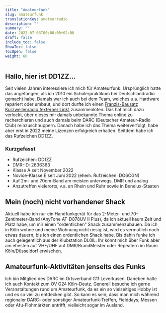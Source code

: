 ```yaml
---
title: "Amateurfunk"
slug: amateurfunk
translationKey: amateurradio
description: ""
summary: ""
date: 2022-07-03T00:00:00+02:00
draft: false
include_toc: false
ShowToc: false
TocOpen: false
weight: 60
---
```


## Hallo, hier ist DD1ZZ...

Seit vielen Jahren interessiere ich mich für Amateurfunk. Ursprünglich hatte das angefangen, als ich 2010 ein Schülerpraktikum bei Deutschlandradio gemacht habe. Damals war ich auch bei dem Team, welches u.a. Hardware repariert oder umbaut, und dort durfte ich einen [Franzis-Bausatz Kurzwellenradio (externer Link)](https://www.elektronik-labor.de/Lernpakete/KWradio.html) zusammenlöten. Das hat mich dazu verlockt, über dieses mir damals unbekannte Thema online zu recherchieren und auch damals beim DARC (Deutscher Amateur-Radio Club) reinzuschnuppern. Danach habe ich das Thema weiterverfolgt, habe aber erst in 2022 meine Lizenzen erfolgreich erhalten. Seitdem habe ich das Rufzeichen DD1ZZ.

### Kurzgefasst

- Rufzeichen: DD1ZZ
- DMR-ID: 2636363
- Klasse A seit November 2022
- Novice-Klasse E seit Juni 2022 (ehem. Rufzeichen: DO6CGN)
- Auf 2m- und 70cm-Band am meisten unterwegs, DMR und analog
- Anzutreffen vielerorts, v.a. an Rhein und Ruhr sowie in Benelux-Staaten

## Mein (noch) nicht vorhandener Shack

Aktuell habe ich nur ein Handfunkgerät für das 2-Meter- und 70-Zentimeter-Band (AnyTone AT-D878UV II Plus), da ich aktuell kaum Zeit und Platz habe, um mir einen \"ordentlichen\" Shack zusammenzubauen. Da ich in Köln wohne und meine Wohnung nicht riesig ist, wird es vermutlich noch etwas dauern, bis ich einen ordentlichen Shack habe. Bis dahin funke ich auch gelegentlich aus der Klubstation DL0IL. Ihr könnt mich über Funk aber am ehesten auf VHF/UHF auf DMR/BrandMeister oder Repeatern im Raum Köln/Düsseldorf erwischen.

## Amateurfunk-Aktivitäten jenseits des Funks

Ich bin Mitglied des DARC im Ortsverband G11 Leverkusen. Daneben halte ich auch Kontakt zum OV G24 Köln-Deutz. Generell besuche ich gerne Veranstaltungen rund um Amateurfunk, da es ein so vielseitiges Hobby ist und es so viel zu entdecken gibt. So kann es sein, dass man mich während regionaler DARC- oder sonstiger Amateurfunk-Treffen, Fielddays, Messen oder Afu-Flohmärkten antrifft, vielleicht sogar im Ausland.
